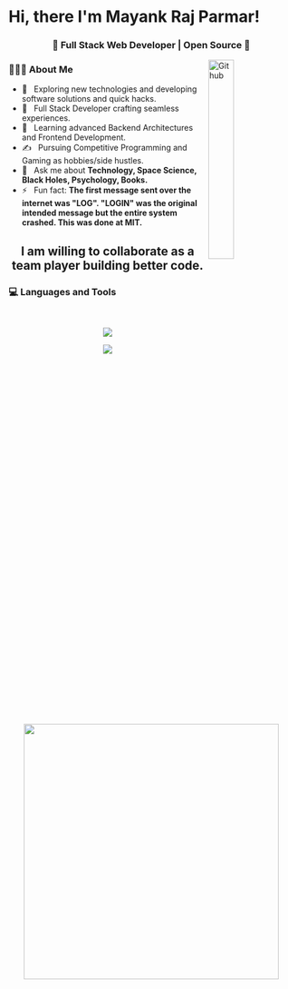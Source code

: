 ### <h1>Hi, there I'm Mayank Raj Parmar!

<h3 align="center">🚀 Full Stack Web Developer | Open Source 🚀</h3>

<img width="30%" align="right" alt="Github" src="https://user-images.githubusercontent.com/48678280/88862734-4903af80-d201-11ea-968b-9c939d88a37c.gif" />
 
 <p aling='center'>
 
 <h3> 👨🏻‍💻 About Me </h3>

- 🤔 &nbsp; Exploring new technologies and developing software solutions and quick hacks.
- 💼 &nbsp; Full Stack Developer crafting seamless experiences.
- 🌱 &nbsp; Learning advanced Backend Architectures and Frontend Development.
- ✍️ &nbsp; Pursuing Competitive Programming and Gaming as hobbies/side hustles.
- 💬 &nbsp; Ask me about **Technology, Space Science, Black Holes, Psychology, Books.**
- ⚡ &nbsp; Fun fact: **The first message sent over the internet was "LOG". "LOGIN" was the original intended message but the entire system crashed. This was done at MIT.**

 <p>
 
## <p align="center">I am willing to collaborate as a team player building better code.</p>

### <h3> 💻 Languages and Tools </h3> </br>

<!-- ![HTML5](https://img.shields.io/badge/-HTML5-000000?style=for-the-badge&logo=HTML5) -->
<p align="center">
 <img align="center" src="https://skillicons.dev/icons?i=css,js,typescript,react,nextjs,tailwind,materialui,redux,firebase,nodejs,express,mongodb,postgresql" >
</p>
<p align="center">
 <img align="center" src="https://skillicons.dev/icons?i=prisma,postman,aws,docker,npm,yarn,bash,git,github,linux,visualstudio" >
</p>
</br></br></br>

<!-- <p align="center" target="_blank">If you like what i do, maybe consider buying me a coffee. </p>
<p  align="center" >
<a href="https://www.buymeacoffee.com/chandanpatnaik" target="_blank" target="_blank"><img src="https://cdn.buymeacoffee.com/buttons/v2/default-red.png" alt="Buy Me A Coffee" width="150" ></a><p/>
<p align="center"> -->

<!-- <i>Let's connect and chat! Open to anything under the sun.</i>

  <p align="center">
    <a href="https://www.linkedin.com/in/chandan-patnaik/" alt="Linkedin"><img src="https://skillicons.dev/icons?i=linkedin"  height="30" width="30"></a>&nbsp;&nbsp;
    <a href="mailto:chandanpatnaik81@gmail.com" alt="Contact me"><img src="https://skillicons.dev/icons?i=gmail" height="30" width="30"></a>&nbsp;&nbsp;
  </p> -->
<p align='center'> <img aling='right' src="https://media0.giphy.com/media/RbDKaczqWovIugyJmW/giphy.gif?cid=790b76119964146e5c07f06f065563bbae75d60b9831fc1c&rid=giphy.gif&ct=g" width="450" /> </p>
